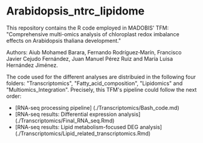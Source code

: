 # Arabidopsis_ntrc_lipidome

This repository contains the R code employed in MADOBIS' TFM: "Comprehensive multi-omics analysis of chloroplast redox imbalance effects on Arabidopsis thaliana development."

Authors: Aiub Mohamed Barara, Fernando Rodríguez‐Marín, Francisco Javier Cejudo Fernández, Juan Manuel Pérez Ruiz and María Luisa Hernández Jiménez.

The code used for the different analyses are distribuied in the following four folders: "Transcriptomics", "Fatty_acid_composition", "Lipidomics" and "Multiomics_Integration". Precisely, this TFM's pipeline could follow the next order:
- [RNA-seq processing pipeline] (./Transcriptomics/Bash_code.md)
- [RNA-seq results: Differential expression analysis] (./Transcriptomics/Final_RNA_seq.Rmd)
- [RNA-seq results: Lipid metabolism-focused DEG analysis] (./Transcriptomics/Lipid_related_transcriptomics.Rmd)
